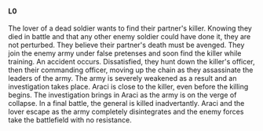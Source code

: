 #### L0

The lover of a dead soldier wants to find their partner's killer. Knowing they died in battle and that any other enemy soldier could have done it, they are not perturbed. They believe their partner's death must be avenged. They join the enemy army under false pretenses and soon find the killer while training. An accident occurs. Dissatisfied, they hunt down the killer's officer, then their commanding officer, moving up the chain as they assassinate the leaders of the army. The army is severely weakened as a result and an investigation takes place. Araci is close to the killer, even before the killing begins. The investigation brings in Araci as the army is on the verge of collapse. In a final battle, the general is killed inadvertantly. Araci and the lover escape as the army completely disintegrates and the enemy forces take the battlefield with no resistance.